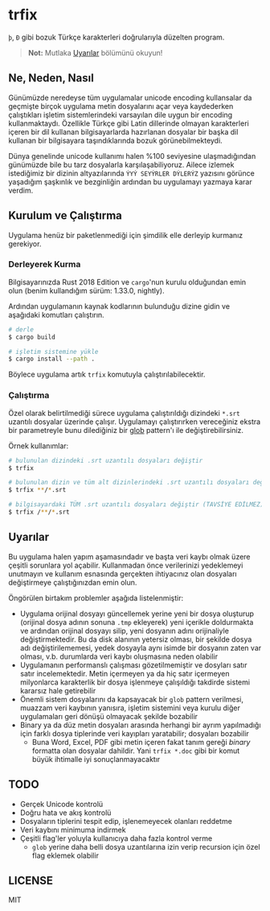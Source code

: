 # trfix
`þ`, `Ð` gibi bozuk Türkçe karakterleri doğrularıyla düzelten program.

> **Not:** Mutlaka [Uyarılar](#uyarılar) bölümünü okuyun!

## Ne, Neden, Nasıl
Günümüzde neredeyse tüm uygulamalar unicode encoding kullansalar da geçmişte birçok uygulama metin dosyalarını açar veya kaydederken çalıştıkları işletim sistemlerindeki varsayılan dile uygun bir encoding kullanmaktaydı. Özellikle Türkçe gibi Latin dillerinde olmayan karakterleri içeren bir dil kullanan bilgisayarlarda hazırlanan dosyalar bir başka dil kullanan bir bilgisayara taşındıklarında bozuk görünebilmekteydi.

Dünya genelinde unicode kullanımı halen %100 seviyesine ulaşmadığından günümüzde bile bu tarz dosyalarla karşılaşabiliyoruz. Ailece izlemek istediğimiz bir dizinin altyazılarında `ÝYÝ SEYÝRLER DÝLERÝZ` yazısını görünce yaşadığım şaşkınlık ve bezginliğin ardından bu uygulamayı yazmaya karar verdim.

## Kurulum ve Çalıştırma
Uygulama henüz bir paketlenmediği için şimdilik elle derleyip kurmanız gerekiyor.

### Derleyerek Kurma
Bilgisayarınızda Rust 2018 Edition ve `cargo`'nun kurulu olduğundan emin olun (benim kullandığım sürüm: 1.33.0, nightly).

Ardından uygulamanın kaynak kodlarının bulunduğu dizine gidin ve aşağıdaki komutları çalıştırın.

```bash
# derle
$ cargo build

# işletim sistemine yükle
$ cargo install --path .
```

Böylece uygulama artık `trfix` komutuyla çalıştırılabilecektir.

### Çalıştırma
Özel olarak belirtilmediği sürece uygulama çalıştırıldığı dizindeki `*.srt` uzantılı dosyalar üzerinde çalışır. Uygulamayı çalıştırırken vereceğiniz ekstra bir parametreyle bunu dilediğiniz bir [glob](https://docs.python.org/3/library/glob.html) pattern'ı ile değiştirebilirsiniz.

Örnek kullanımlar:
```bash
# bulunulan dizindeki .srt uzantılı dosyaları değiştir
$ trfix

# bulunulan dizin ve tüm alt dizinlerindeki .srt uzantılı dosyaları değiştir
$ trfix **/*.srt

# bilgisayardaki TÜM .srt uzantılı dosyaları değiştir (TAVSİYE EDİLMEZ)
$ trfix /**/*.srt
```

## Uyarılar
Bu uygulama halen yapım aşamasındadır ve başta veri kaybı olmak üzere çeşitli sorunlara yol açabilir. Kullanmadan önce verilerinizi yedeklemeyi unutmayın ve kullanım esnasında gerçekten ihtiyacınız olan dosyaları değiştirmeye çalıştığınızdan emin olun.

Öngörülen birtakım problemler aşağıda listelenmiştir:

- Uygulama orijinal dosyayı güncellemek yerine yeni bir dosya oluşturup (orijinal dosya adının sonuna `.tmp` ekleyerek) yeni içerikle doldurmakta ve ardından orijinal dosyayı silip, yeni dosyanın adını orijinaliyle değiştirmektedir. Bu da disk alanının yetersiz olması, bir şekilde dosya adı değiştirilememesi, yedek dosyayla aynı isimde bir dosyanın zaten var olması, v.b. durumlarda veri kaybı oluşmasına neden olabilir
- Uygulamanın performanslı çalışması gözetilmemiştir ve dosyları satır satır incelemektedir. Metin içermeyen ya da hiç satır içermeyen milyonlarca karakterlik bir dosya işlenmeye çalışıldığı takdirde sistemi kararsız hale getirebilir
- Önemli sistem dosyalarını da kapsayacak bir `glob` pattern verilmesi, muazzam veri kaybının yanısıra, işletim sistemini veya kurulu diğer uygulamaları geri dönüşü olmayacak şekilde bozabilir
- Binary ya da düz metin dosyaları arasında herhangi bir ayrım yapılmadığı için farklı dosya tiplerinde veri kayıpları yaratabilir; dosyaları bozabilir
    - Buna Word, Excel, PDF gibi metin içeren fakat tanım gereği *binary* formatta olan dosyalar dahildir. Yani `trfix *.doc` gibi bir komut büyük ihtimalle iyi sonuçlanmayacaktır

## TODO
- Gerçek Unicode kontrolü
- Doğru hata ve akış kontrolü
- Dosyaların tiplerini tespit edip, işlenemeyecek olanları reddetme
- Veri kaybını minimuma indirmek
- Çeşitli flag'ler yoluyla kullanıcıya daha fazla kontrol verme
    - `glob` yerine daha belli dosya uzantılarına izin verip recursion için özel flag eklemek olabilir

## LICENSE
MIT
